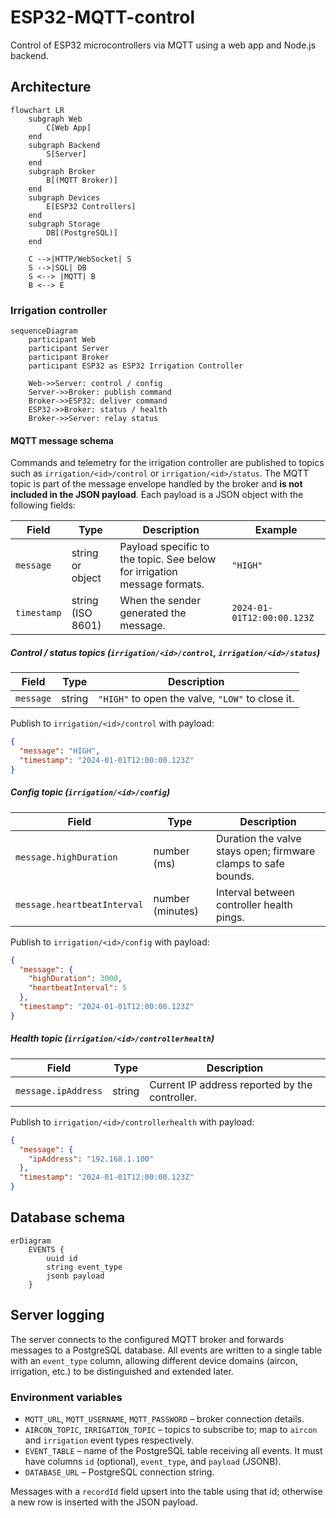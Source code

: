 # ESP32-MQTT-control

Control of ESP32 microcontrollers via MQTT using a web app and Node.js backend.

## Architecture

```mermaid
flowchart LR
    subgraph Web
        C[Web App]
    end
    subgraph Backend
        S[Server]
    end
    subgraph Broker
        B[(MQTT Broker)]
    end
    subgraph Devices
        E[ESP32 Controllers]
    end
    subgraph Storage
        DB[(PostgreSQL)]
    end

    C -->|HTTP/WebSocket| S
    S -->|SQL| DB
    S <--> |MQTT| B
    B <--> E
```

### Irrigation controller

```mermaid
sequenceDiagram
    participant Web
    participant Server
    participant Broker
    participant ESP32 as ESP32 Irrigation Controller

    Web->>Server: control / config
    Server->>Broker: publish command
    Broker->>ESP32: deliver command
    ESP32->>Broker: status / health
    Broker->>Server: relay status
```

#### MQTT message schema

Commands and telemetry for the irrigation controller are published to topics
such as `irrigation/<id>/control` or `irrigation/<id>/status`. The MQTT topic is
part of the message envelope handled by the broker and **is not included in the
JSON payload**. Each payload is a JSON object with the following fields:

| Field | Type | Description | Example |
|-------|------|-------------|---------|
| `message` | string or object | Payload specific to the topic. See below for irrigation message formats. | `"HIGH"` |
| `timestamp` | string (ISO 8601) | When the sender generated the message. | `2024-01-01T12:00:00.123Z` |

##### Control / status topics (`irrigation/<id>/control`, `irrigation/<id>/status`)

| Field | Type | Description |
|-------|------|-------------|
| `message` | string | `"HIGH"` to open the valve, `"LOW"` to close it. |

Publish to `irrigation/<id>/control` with payload:

```json
{
  "message": "HIGH",
  "timestamp": "2024-01-01T12:00:00.123Z"
}
```

##### Config topic (`irrigation/<id>/config`)

| Field | Type | Description |
|-------|------|-------------|
| `message.highDuration` | number (ms) | Duration the valve stays open; firmware clamps to safe bounds. |
| `message.heartbeatInterval` | number (minutes) | Interval between controller health pings. |

Publish to `irrigation/<id>/config` with payload:

```json
{
  "message": {
    "highDuration": 3000,
    "heartbeatInterval": 5
  },
  "timestamp": "2024-01-01T12:00:00.123Z"
}
```

##### Health topic (`irrigation/<id>/controllerhealth`)

| Field | Type | Description |
|-------|------|-------------|
| `message.ipAddress` | string | Current IP address reported by the controller. |

Publish to `irrigation/<id>/controllerhealth` with payload:

```json
{
  "message": {
    "ipAddress": "192.168.1.100"
  },
  "timestamp": "2024-01-01T12:00:00.123Z"
}
```
## Database schema

```mermaid
erDiagram
    EVENTS {
        uuid id
        string event_type
        jsonb payload
    }
```

## Server logging

The server connects to the configured MQTT broker and forwards messages to a
PostgreSQL database. All events are written to a single table with an
`event_type` column, allowing different device domains (aircon, irrigation, etc.)
to be distinguished and extended later.

### Environment variables

- `MQTT_URL`, `MQTT_USERNAME`, `MQTT_PASSWORD` – broker connection details.
- `AIRCON_TOPIC`, `IRRIGATION_TOPIC` – topics to subscribe to; map to `aircon`
  and `irrigation` event types respectively.
- `EVENT_TABLE` – name of the PostgreSQL table receiving all events. It must
  have columns `id` (optional), `event_type`, and `payload` (JSONB).
- `DATABASE_URL` – PostgreSQL connection string.

Messages with a `recordId` field upsert into the table using that id; otherwise a
new row is inserted with the JSON payload.
